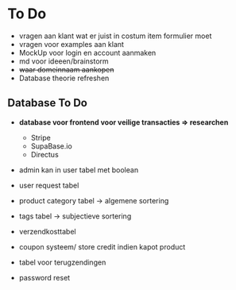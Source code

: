 # **To Do**

- vragen aan klant wat er juist in costum item formulier moet
- vragen voor examples aan klant
- MockUp voor login en account aanmaken
- md voor ideeen/brainstorm
- <s> waar domeinnaam aankopen </s>
- Database theorie refreshen

## **Database To Do**

- **database voor frontend voor veilige transacties => researchen**

  - Stripe
  - SupaBase.io
  - Directus

- admin kan in user tabel met boolean
- user request tabel
- product category tabel -> algemene sortering
- tags tabel -> subjectieve sortering
- verzendkosttabel
- coupon systeem/ store credit indien kapot product
- tabel voor terugzendingen
- password reset
